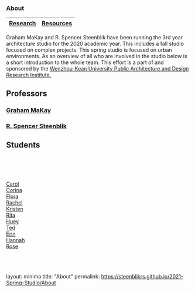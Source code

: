 ### About

**[Research](https://steenblikrs.github.io/2021-Spring-Studio/Research)**| **[Resources](https://steenblikrs.github.io/2021-Spring-Studio/Resources)** 
--- | --- 

Graham MaKay and R. Spencer Steenblik have been running the 3rd year architecture studio for the 2020 academic year. This includes a fall studio focused on complex projects. This spring studio is focused on urban environments. As an overview of all who are involved in the studio below is a short introduction to the whole team. This effort is a part of and sponsored by the [Wenzhou-Kean University Public Architecture and Design Research Institute.](https://steenblikrs.github.io/2021-Spring-Studio/PADRI/index)

## Professors

### [Graham MaKay](https://misfitsarchitecture.com/)

### [R. Spencer Steenblik](https://steenblikrs.github.io/2021-Spring-Studio/Steenblik)

## Students

<br/><br/><br/><br/>
[Carol](https://steenblikrs.github.io/2021-Spring-Studio/students/Carol/index)
<br/>
[Corina]()
<br/>
[Flora]()
<br/>
[Rachel](https://steenblikrs.github.io/2021-Spring-Studio/students/Rachel/index)
<br/>
[Kristen](https://steenblikrs.github.io/2021-Spring-Studio/students/Kristen/index)
<br/>
[Rita]()
<br/>
[Huey](https://steenblikrs.github.io/2021-Spring-Studio/students/Huey/Huey.md)
<br/>
[Ted]()
<br/>
[Erin]()
<br/>
[Hannah](https://steenblikrs.github.io/2021-Spring-Studio/students/Hannah/Hannah.md)
<br/>
[Rose](https://steenblikrs.github.io/2021-Spring-Studio/students/Rose/index)
<br/>
<br/>
<br/>
<br/>

layout: minima
title: "About"
permalink: https://steenblikrs.github.io/2021-Spring-Studio/About
